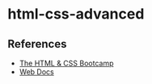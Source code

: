 # html-css-advanced

## References

- [The HTML & CSS Bootcamp](https://www.udemy.com/course/html-and-css-bootcamp/)
- [Web Docs](https://developer.mozilla.org/en-US/)
